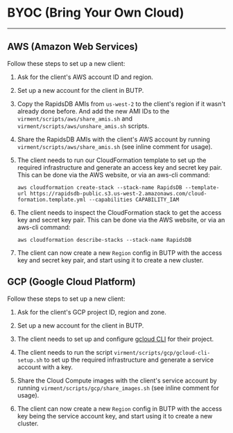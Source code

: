 # BYOC (Bring Your Own Cloud)

---

## AWS (Amazon Web Services)

Follow these steps to set up a new client:

1. Ask for the client's AWS account ID and region.

2. Set up a new account for the client in BUTP.

3. Copy the RapidsDB AMIs from `us-west-2` to the client's region if it wasn't already done before. And add the new AMI IDs to the `virment/scripts/aws/share_amis.sh` and `virment/scripts/aws/unshare_amis.sh` scripts.

4. Share the RapidsDB AMIs with the client's AWS account by running `virment/scripts/aws/share_amis.sh` (see inline comment for usage).

5. The client needs to run our CloudFormation template to set up the required infrastructure and generate an access key and secret key pair. This can be done via the AWS website, or via an aws-cli command:

    ```shell
    aws cloudformation create-stack --stack-name RapidsDB --template-url https://rapidsdb-public.s3.us-west-2.amazonaws.com/cloud-formation.template.yml --capabilities CAPABILITY_IAM
    ```

6. The client needs to inspect the CloudFormation stack to get the access key and secret key pair. This can be done via the AWS website, or via an aws-cli command:

    ```shell
    aws cloudformation describe-stacks --stack-name RapidsDB
    ```

7. The client can now create a new `Region` config in BUTP with the access key and secret key pair, and start using it to create a new cluster.

## GCP (Google Cloud Platform)

Follow these steps to set up a new client:

1. Ask for the client's GCP project ID, region and zone.

2. Set up a new account for the client in BUTP.

3. The client needs to set up and configure [gcloud CLI](https://cloud.google.com/sdk/gcloud) for their project.

4. The client needs to run the script `virment/scripts/gcp/gcloud-cli-setup.sh` to set up the required infrastructure and generate a service account with a key.

5. Share the Cloud Compute images with the client's service account by running `virment/scripts/gcp/share_images.sh` (see inline comment for usage).

6. The client can now create a new `Region` config in BUTP with the access key being the service account key, and start using it to create a new cluster.
